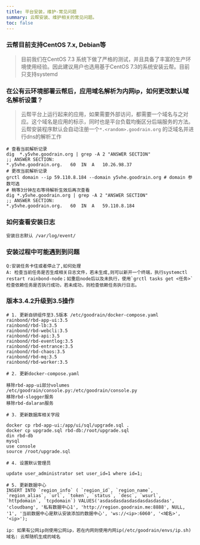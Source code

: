 ```yaml
---
title: 平台安装，维护-常见问题
summary: 云帮安装、维护相关的常见问题。
toc: false
---
```


<div id="toc"></div>

### 云帮目前支持CentOS 7.x, Debian等

> 目前我们在CentOS 7.3 系统下做了严格的测试，并且具备了丰富的生产环境使用经验。因此建议用户也选用基于CentOS 7.3的系统安装云帮。目前只支持systemd

### 在公有云环境部署云帮后，应用域名解析为内网ip，如何更改默认域名解析设置？

> 云帮平台上运行起来的应用，如果需要外部访问，都需要一个域名与之对应。这个域名是应用的标示，同时也是平台负载均衡区分后端服务的方法。
> 云帮安装程序默认会自动注册一个`*.<random>.goodrain.org` 的泛域名并进行dns的解析工作

```
# 查看当前解析记录
dig  *.y5vhe.goodrain.org | grep -A 2 "ANSWER SECTION"
;; ANSWER SECTION:
*.y5vhe.goodrain.org.	60	IN	A	10.26.98.37
# 更改当前解析记录
grctl domain --ip 59.110.8.184 --domain y5vhe.goodrain.org # domain 参数可选
# 稍等3分钟左右等待解析生效后再次查看
dig *.y5vhe.goodrain.org | grep -A 2 "ANSWER SECTION"
;; ANSWER SECTION:
*.y5vhe.goodrain.org.	60	IN	A	59.110.8.184
```

### 如何查看安装日志

```
安装日志默认 /var/log/event/
```

### 安装过程中可能遇到到问题

```
Q:安装任务卡住或者停止了,如何处理
A: 检查当前任务是否生成相关日志文件，若未生成,则可以新开一个终端，执行systemctl restart rainbond-node；如重启node后以及未执行，使用`grctl tasks get <任务>` 检查依赖任务是否执行成功，若未成功，则检查依赖任务执行日志。
```

### 版本3.4.2升级到3.5操作

```
# 1. 更新自研组件至3.5版本 /etc/goodrain/docker-compose.yaml
rainbond/rbd-app-ui:3.5
rainbond/rbd-lb:3.5
rainbond/rbd-webcli:3.5
rainbond/rbd-api:3.5
rainbond/rbd-eventlog:3.5
rainbond/rbd-entrance:3.5
rainbond/rbd-chaos:3.5
rainbond/rbd-mq:3.5
rainbond/rbd-worker:3.5

# 2. 更新docker-compose.yaml

移除rbd-app-ui部分volumes
/etc/goodrain/console.py:/etc/goodrain/console.py
移除rbd-slogger服务
移除rbd-dalaran服务

# 3. 更新数据库相关字段

docker cp rbd-app-ui:/app/ui/sql/upgrade.sql .
docker cp upgrade.sql rbd-db:/root/upgrade.sql
din rbd-db
mysql
use console
source /root/upgrade.sql

# 4. 设置默认管理员

update user_administrator set user_id=1 where id=1;

# 5. 更新数据中心
INSERT INTO `region_info` ( `region_id`, `region_name`, `region_alias`, `url`, `token`, `status`, `desc`, `wsurl`, `httpdomain`, `tcpdomain`) VALUES('asdasdasdasdasdasdasdasdas', 'cloudbang', '私有数据中心1', 'http://region.goodrain.me:8888', NULL, '1', '当前数据中心是默认安装添加的数据中心', 'ws://<ip>:6060', '<域名>', '<ip>');

ip: 如果有公网ip则使用公网ip，若在内网则使用内网ip(/etc/goodrain/envs/ip.sh)
域名: 云帮随机生成的域名
```
